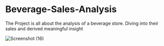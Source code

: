 # Beverage-Sales-Analysis
The Project is all about the analysis of a beverage store. Diving into their sales and derived meaningful insight 

![Screenshot (16)](https://github.com/user-attachments/assets/e582dcc5-439c-4664-85f0-63b4a0b737c3)


